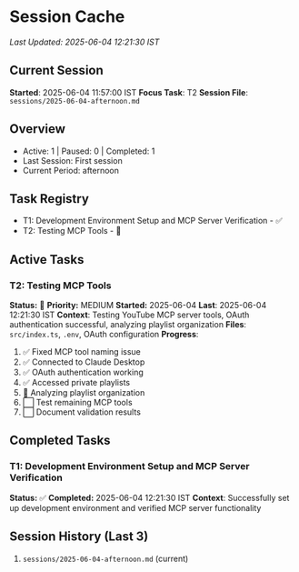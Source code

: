 # Session Cache
*Last Updated: 2025-06-04 12:21:30 IST*

## Current Session
**Started**: 2025-06-04 11:57:00 IST
**Focus Task**: T2
**Session File**: `sessions/2025-06-04-afternoon.md`

## Overview
- Active: 1 | Paused: 0 | Completed: 1
- Last Session: First session
- Current Period: afternoon

## Task Registry
- T1: Development Environment Setup and MCP Server Verification - ✅
- T2: Testing MCP Tools - 🔄

## Active Tasks
### T2: Testing MCP Tools
**Status:** 🔄 **Priority:** MEDIUM
**Started:** 2025-06-04 **Last**: 2025-06-04 12:21:30 IST
**Context**: Testing YouTube MCP server tools, OAuth authentication successful, analyzing playlist organization
**Files**: `src/index.ts`, `.env`, OAuth configuration
**Progress**:
1. ✅ Fixed MCP tool naming issue
2. ✅ Connected to Claude Desktop
3. ✅ OAuth authentication working
4. ✅ Accessed private playlists
5. 🔄 Analyzing playlist organization
6. ⬜ Test remaining MCP tools
7. ⬜ Document validation results

## Completed Tasks
### T1: Development Environment Setup and MCP Server Verification
**Status:** ✅ **Completed:** 2025-06-04 12:21:30 IST
**Context**: Successfully set up development environment and verified MCP server functionality

## Session History (Last 3)
1. `sessions/2025-06-04-afternoon.md` (current)

